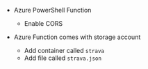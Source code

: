 - Azure PowerShell Function

  - Enable CORS

- Azure Function comes with storage account
  - Add container called `strava`
  - Add file called `strava.json`
